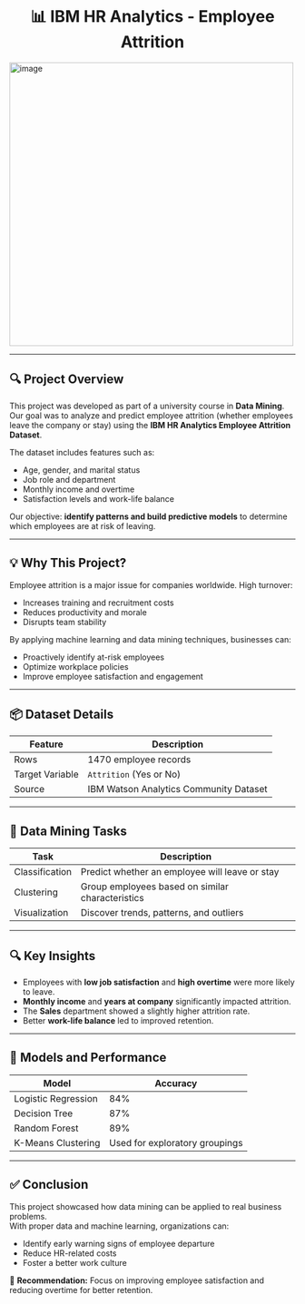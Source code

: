 <h1 align="center">📊 IBM HR Analytics - Employee Attrition</h1>
<img width="500" height="500" alt="image" src="https://github.com/user-attachments/assets/97e80dc0-8a07-4621-9ed3-5c0904bef6b1" />


---

## 🔍 Project Overview

This project was developed as part of a university course in **Data Mining**. Our goal was to analyze and predict employee attrition (whether employees leave the company or stay) using the **IBM HR Analytics Employee Attrition Dataset**.

The dataset includes features such as:
- Age, gender, and marital status
- Job role and department
- Monthly income and overtime
- Satisfaction levels and work-life balance

Our objective: **identify patterns and build predictive models** to determine which employees are at risk of leaving.

---

## 💡 Why This Project?

Employee attrition is a major issue for companies worldwide. High turnover:
- Increases training and recruitment costs
- Reduces productivity and morale
- Disrupts team stability

By applying machine learning and data mining techniques, businesses can:
- Proactively identify at-risk employees
- Optimize workplace policies
- Improve employee satisfaction and engagement

---

## 📦 Dataset Details

| Feature             | Description                                |
|--------------------|--------------------------------------------|
| Rows               | 1470 employee records                      |
| Target Variable    | `Attrition` (Yes or No)                    |
| Source             | IBM Watson Analytics Community Dataset     |

---

## 🧠 Data Mining Tasks

| Task            | Description                                                |
|-----------------|------------------------------------------------------------|
| Classification  | Predict whether an employee will leave or stay            |
| Clustering      | Group employees based on similar characteristics          |
| Visualization   | Discover trends, patterns, and outliers                   |

---


## 🔍 Key Insights

- Employees with **low job satisfaction** and **high overtime** were more likely to leave.
- **Monthly income** and **years at company** significantly impacted attrition.
- The **Sales** department showed a slightly higher attrition rate.
- Better **work-life balance** led to improved retention.

---

## 🤖 Models and Performance

| Model                | Accuracy |
|----------------------|----------|
| Logistic Regression  | 84%      |
| Decision Tree        | 87%      |
| Random Forest        | 89%      |
| K-Means Clustering   | Used for exploratory groupings |


---

## ✅ Conclusion

This project showcased how data mining can be applied to real business problems.  
With proper data and machine learning, organizations can:
- Identify early warning signs of employee departure
- Reduce HR-related costs
- Foster a better work culture

📌 **Recommendation:** Focus on improving employee satisfaction and reducing overtime for better retention.



